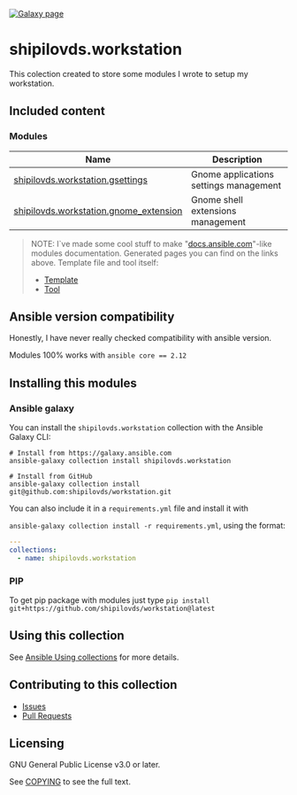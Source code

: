 [![Galaxy page](https://img.shields.io/badge/galaxy-shipilovds.workstation-lightgrey?logo=Ansible)](https://galaxy.ansible.com/shipilovds/workstation)

# shipilovds.workstation

This colection created to store some modules I wrote to setup my workstation.

## Included content

### Modules

| Name | Description |
|------|-------------|
| [shipilovds.workstation.gsettings](https://github.com/shipilovds/workstation/blob/latest/docs/shipilovds.workstation.gsettings.md) | Gnome applications settings management |
| [shipilovds.workstation.gnome_extension](https://github.com/shipilovds/workstation/blob/latest/docs/shipilovds.workstation.gnome_extension.md) | Gnome shell extensions management |

> NOTE: I`ve made some cool stuff to make "[docs.ansible.com](https://docs.ansible.com/ansible/latest/)"-like modules documentation. Generated pages you can find on the links above.
> Template file and tool itself:
> * [Template](https://github.com/shipilovds/workstation/blob/latest/helpers/docs_template.j2)
> * [Tool](https://github.com/shipilovds/workstation/blob/latest/helpers/generate_md_docs.py)

## Ansible version compatibility

Honestly, I have never really checked compatibility with ansible version.

Modules 100% works with `ansible core == 2.12`

## Installing this modules

### Ansible galaxy

You can install the `shipilovds.workstation` collection with the Ansible Galaxy CLI:

```
# Install from https://galaxy.ansible.com
ansible-galaxy collection install shipilovds.workstation

# Install from GitHub
ansible-galaxy collection install git@github.com:shipilovds/workstation.git
```

You can also include it in a `requirements.yml` file and install it with

`ansible-galaxy collection install -r requirements.yml`, using the format:

```yaml
---
collections:
  - name: shipilovds.workstation
```

### PIP

To get pip package with modules just type `pip install git+https://github.com/shipilovds/workstation@latest`

## Using this collection

See [Ansible Using collections](https://docs.ansible.com/ansible/latest/user_guide/collections_using.html) for more details.

## Contributing to this collection

- [Issues](https://github.com/shipilovds/workstation/issues)
- [Pull Requests](https://github.com/shipilovds/workstation/pulls)

## Licensing

GNU General Public License v3.0 or later.

See [COPYING](https://www.gnu.org/licenses/gpl-3.0.txt) to see the full text.
